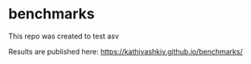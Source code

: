 # benchmarks
This repo was created to test asv

Results are published here: https://kathivashkiv.github.io/benchmarks/
